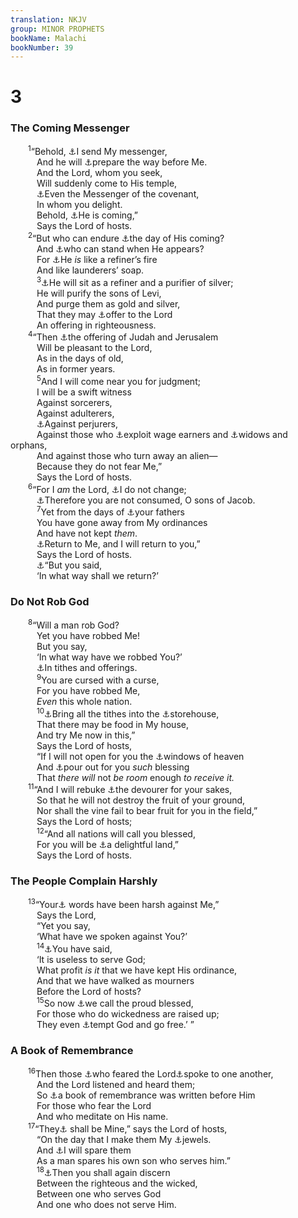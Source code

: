 ```yaml
---
translation: NKJV
group: MINOR PROPHETS
bookName: Malachi 
bookNumber: 39
---
```


<div class="title"><h1>3</h1><h3>The Coming Messenger</h3></div>
<span class="verse ma_3_1">  <sup>1</sup>“Behold, <a data-toggle="tooltip" data-placement="bottom" title="Matt. 11:10; Mark 1:2; Luke 1:76; 7:27; John 1:23; 2:14, 15">⚓</a>I send My messenger,<br/>   And he will <a data-toggle="tooltip" data-placement="bottom" title="(Is. 40:3)">⚓</a>prepare the way before Me.<br/>   And the Lord, whom you seek,<br/>   Will suddenly come to His temple,<br/>   <a data-toggle="tooltip" data-placement="bottom" title="Is. 63:9">⚓</a>Even the Messenger of the covenant,<br/>   In whom you delight.<br/>   Behold, <a data-toggle="tooltip" data-placement="bottom" title="Hab. 2:7">⚓</a>He is coming,”<br/>   Says the Lord of hosts.<br/></span>
<span class="verse ma_3_2">  <sup>2</sup>“But who can endure <a data-toggle="tooltip" data-placement="bottom" title="Jer. 10:10; Joel 2:11; Nah. 1:6; (Mal. 4:1)">⚓</a>the day of His coming?<br/>   And <a data-toggle="tooltip" data-placement="bottom" title="Is. 33:14; Ezek. 22:14; Rev. 6:17">⚓</a>who can stand when He appears?<br/>   For <a data-toggle="tooltip" data-placement="bottom" title="Is. 4:4; Zech. 13:9; (Matt. 3:10–12; 1 Cor. 3:13–15)">⚓</a>He <i>is</i> like a refiner’s fire<br/>   And like launderers’ soap.<br/></span>
<span class="verse ma_3_3">   <sup>3</sup><a data-toggle="tooltip" data-placement="bottom" title="Is. 1:25; Dan. 12:10; Zech. 13:9">⚓</a>He will sit as a refiner and a purifier of silver;<br/>   He will purify the sons of Levi,<br/>   And purge them as gold and silver,<br/>   That they may <a data-toggle="tooltip" data-placement="bottom" title="(1 Pet. 2:5)">⚓</a>offer to the Lord<br/>   An offering in righteousness.<br/></span>
<span class="verse ma_3_4">  <sup>4</sup>“Then <a data-toggle="tooltip" data-placement="bottom" title="Mal. 1:11">⚓</a>the offering of Judah and Jerusalem<br/>   Will be pleasant to the Lord,<br/>   As in the days of old,<br/>   As in former years.<br/></span>
<span class="verse ma_3_5">   <sup>5</sup>And I will come near you for judgment;<br/>   I will be a swift witness<br/>   Against sorcerers,<br/>   Against adulterers,<br/>   <a data-toggle="tooltip" data-placement="bottom" title="Lev. 19:12; Zech. 5:4; (James 5:12)">⚓</a>Against perjurers,<br/>   Against those who <a data-toggle="tooltip" data-placement="bottom" title="Lev. 19:13; James 5:4">⚓</a>exploit wage earners and <a data-toggle="tooltip" data-placement="bottom" title="Ex. 22:22">⚓</a>widows and orphans,<br/>   And against those who turn away an alien—<br/>   Because they do not fear Me,”<br/>   Says the Lord of hosts.<br/></span>
<span class="verse ma_3_6">  <sup>6</sup>“For I <i>am</i> the Lord, <a data-toggle="tooltip" data-placement="bottom" title="(Num. 23:19; Rom. 11:29; James 1:17)">⚓</a>I do not change;<br/>   <a data-toggle="tooltip" data-placement="bottom" title="(Lam. 3:22)">⚓</a>Therefore you are not consumed, O sons of Jacob.<br/></span>
<span class="verse ma_3_7">   <sup>7</sup>Yet from the days of <a data-toggle="tooltip" data-placement="bottom" title="Acts 7:51">⚓</a>your fathers<br/>   You have gone away from My ordinances<br/>   And have not kept <i>them</i>.<br/>   <a data-toggle="tooltip" data-placement="bottom" title="Zech. 1:3">⚓</a>Return to Me, and I will return to you,”<br/>   Says the Lord of hosts.<br/>   <a data-toggle="tooltip" data-placement="bottom" title="Mal. 1:6">⚓</a>“But you said,<br/>   ‘In what way shall we return?’<br/></span>
<div class="title"><h3>Do Not Rob God</h3></div>
<span class="verse ma_3_8">  <sup>8</sup>“Will a man rob God?<br/>   Yet you have robbed Me!<br/>   But you say,<br/>   ‘In what way have we robbed You?’<br/>   <a data-toggle="tooltip" data-placement="bottom" title="Neh. 13:10–12">⚓</a>In tithes and offerings.<br/></span>
<span class="verse ma_3_9">   <sup>9</sup>You are cursed with a curse,<br/>   For you have robbed Me,<br/>   <i>Even</i> this whole nation.<br/></span>
<span class="verse ma_3_10">   <sup>10</sup><a data-toggle="tooltip" data-placement="bottom" title="Prov. 3:9, 10">⚓</a>Bring all the tithes into the <a data-toggle="tooltip" data-placement="bottom" title="1 Chr. 26:20">⚓</a>storehouse,<br/>   That there may be food in My house,<br/>   And try Me now in this,”<br/>   Says the Lord of hosts,<br/>   “If I will not open for you the <a data-toggle="tooltip" data-placement="bottom" title="Gen. 7:11">⚓</a>windows of heaven<br/>   And <a data-toggle="tooltip" data-placement="bottom" title="2 Chr. 31:10">⚓</a>pour out for you <i>such</i> blessing<br/>   That <i>there</i> <i>will</i> not <i>be</i> <i>room</i> enough <i>to</i> <i>receive</i> <i>it.</i><br/></span>
<span class="verse ma_3_11">  <sup>11</sup>“And I will rebuke <a data-toggle="tooltip" data-placement="bottom" title="Amos 4:9">⚓</a>the devourer for your sakes,<br/>   So that he will not destroy the fruit of your ground,<br/>   Nor shall the vine fail to bear fruit for you in the field,”<br/>   Says the Lord of hosts;<br/></span>
<span class="verse ma_3_12">   <sup>12</sup>“And all nations will call you blessed,<br/>   For you will be <a data-toggle="tooltip" data-placement="bottom" title="Dan. 8:9">⚓</a>a delightful land,”<br/>   Says the Lord of hosts.<br/></span>
<div class="title"><h3>The People Complain Harshly</h3></div>
<span class="verse ma_3_13">  <sup>13</sup>“Your<a data-toggle="tooltip" data-placement="bottom" title="Mal. 2:17">⚓</a> words have been harsh against Me,”<br/>   Says the Lord,<br/>   “Yet you say,<br/>   ‘What have we spoken against You?’<br/></span>
<span class="verse ma_3_14">   <sup>14</sup><a data-toggle="tooltip" data-placement="bottom" title="Job 21:14">⚓</a>You have said,<br/>   ‘It is useless to serve God;<br/>   What profit <i>is</i> <i>it</i> that we have kept His ordinance,<br/>   And that we have walked as mourners<br/>   Before the Lord of hosts?<br/></span>
<span class="verse ma_3_15">   <sup>15</sup>So now <a data-toggle="tooltip" data-placement="bottom" title="Ps. 73:12">⚓</a>we call the proud blessed,<br/>   For those who do wickedness are raised up;<br/>   They even <a data-toggle="tooltip" data-placement="bottom" title="Ps. 95:9">⚓</a>tempt God and go free.’ ”<br/></span>
<div class="title"><h3>A Book of Remembrance</h3></div>
<span class="verse ma_3_16">  <sup>16</sup>Then those <a data-toggle="tooltip" data-placement="bottom" title="Ps. 66:16">⚓</a>who feared the Lord<a data-toggle="tooltip" data-placement="bottom" title="Heb. 3:13">⚓</a>spoke to one another,<br/>   And the Lord listened and heard them;<br/>   So <a data-toggle="tooltip" data-placement="bottom" title="Ps. 56:8">⚓</a>a book of remembrance was written before Him<br/>   For those who fear the Lord<br/>   And who meditate on His name.<br/></span>
<span class="verse ma_3_17">  <sup>17</sup>“They<a data-toggle="tooltip" data-placement="bottom" title="Ex. 19:5; Deut. 7:6; Is. 43:21; (1 Pet. 2:9)">⚓</a> shall be Mine,” says the Lord of hosts,<br/>   “On the day that I make them My <a data-toggle="tooltip" data-placement="bottom" title="Is. 62:3">⚓</a>jewels.<br/>   And <a data-toggle="tooltip" data-placement="bottom" title="Ps. 103:13">⚓</a>I will spare them<br/>   As a man spares his own son who serves him.”<br/></span>
<span class="verse ma_3_18">   <sup>18</sup><a data-toggle="tooltip" data-placement="bottom" title="(Ps. 58:11)">⚓</a>Then you shall again discern<br/>   Between the righteous and the wicked,<br/>   Between one who serves God<br/>   And one who does not serve Him.<br/></span>
